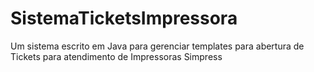 # SistemaTicketsImpressora
Um sistema escrito em Java para gerenciar templates para abertura de Tickets para atendimento de Impressoras Simpress
